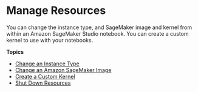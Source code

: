 # Manage Resources<a name="notebooks-run-and-manage"></a>

You can change the instance type, and SageMaker image and kernel from within an Amazon SageMaker Studio notebook\. You can create a custom kernel to use with your notebooks\.

**Topics**
+ [Change an Instance Type](notebooks-run-and-manage-switch-instance-type.md)
+ [Change an Amazon SageMaker Image](notebooks-run-and-manage-change-image.md)
+ [Create a Custom Kernel](notebooks-create-custom-kernel.md)
+ [Shut Down Resources](notebooks-run-and-manage-shut-down.md)